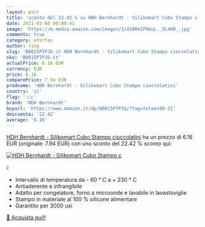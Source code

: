 ```yaml
---
layout: post
title: 'sconto del 22.42 % su HDH Bernhardt - Silikomart Cubo Stampo c  '
date: 2021-03-08 00:00:41
image: 'https://m.media-amazon.com/images/I/410MeIPXmuL._SL400_.jpg'
comments: true
category: ofertas
author: ring
slug: 'B0015PTPJG-it HDH Bernhardt - Silikomart Cubo Stampo cioccolatini'
sku: 'B0015PTPJG-it'
actualPrice: 6.16 EUR
currency: EUR
price: 6.16
comparePrice: 7.94 EUR
prodname: 'HDH Bernhardt - Silikomart Cubo Stampo cioccolatini'
country: 'it'
flag: '🇮🇹'
brand: 'HDH Bernhardt'
buyurl: 'https://www.amazon.it/dp/B0015PTPJG/?tag=tolees00-21'
descuento: '22.42'
average: '6.16'
---
```


[HDH Bernhardt - Silikomart Cubo Stampo cioccolatini](https://www.amazon.it/dp/B0015PTPJG/?tag=tolees00-21) ha un prezzo di 6.16 EUR (originale: 7.94 EUR) con uno sconto del 22.42 % sconto qui:

[![HDH Bernhardt - Silikomart Cubo Stampo c](https://m.media-amazon.com/images/I/410MeIPXmuL._SL400_.jpg)](https://www.amazon.it/dp/B0015PTPJG/?tag=tolees00-21)

ℹ️:

- Intervallo di temperatura da - 60 ° C a + 230 ° C
- Antiaderente e infrangibile
- Adatto per congelatore, forno a microonde e lavabile in lavastoviglie
- Stampo in materiale al 100 % silicone alimentare
- Garantito per 3000 usi

[🛒 Acquista qui!!](https://www.amazon.it/dp/B0015PTPJG/?tag=tolees00-21)
